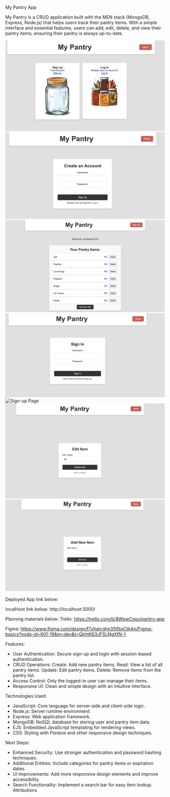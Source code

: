 My Pantry App

My Pantry is a CRUD application built with the MEN stack (MongoDB, Express, Node.js) that helps users track their pantry items. With a simple interface and essential features, users can add, edit, delete, and view their pantry items, ensuring their pantry is always up-to-date.

![Home Page](<public/images/Home Page:SignedOut.png>)
![Create account Page](<public/images/Create Account Page.png>)
![Home Page(Signed in)](<public/images/Signed in Home Page.png>)
![Sign-in Page](<public/images/Sign in Page.png>)
![Sign-up Page](<public/images/Sign up Page.png>)
![Edit Page](<public/images/Edit item.png>)
![Add Page](<public/images/Add item.png>)


Deployed App link below:


localHost link below:
http://localhost:3000/

Planning materials below:
Trello: https://trello.com/b/8WpwCgsx/pantry-app

Figma: https://www.figma.com/design/f7xltatcghn35lfbxCtkAn/Figma-basics?node-id=601-19&m=dev&t=QkhtK63JFSLNgXfN-1


Features:
- User Authentication: Secure sign-up and login with session-based authentication.
- CRUD Operations:
    Create: Add new pantry items.
    Read: View a list of all pantry items.
    Update: Edit pantry items.
    Delete: Remove items from the pantry list.
- Access Control: Only the logged-in user can manage their items.
- Responsive UI: Clean and simple design with an intuitive interface.


Technologies Used:
- JavaScript: Core language for server-side and client-side logic.
- Node.js: Server runtime environment.
- Express: Web application framework.
- MongoDB: NoSQL database for storing user and pantry item data.
- EJS: Embedded JavaScript templating for rendering views.
- CSS: Styling with Flexbox and other responsive design techniques.

Next Steps:
- Enhanced Security: Use stronger authentication and password hashing techniques.
- Additional Entities: Include categories for pantry items or expiration dates.
- UI Improvements: Add more responsive design elements and improve accessibility.
- Search Functionality: Implement a search bar for easy item lookup.
Attributions
